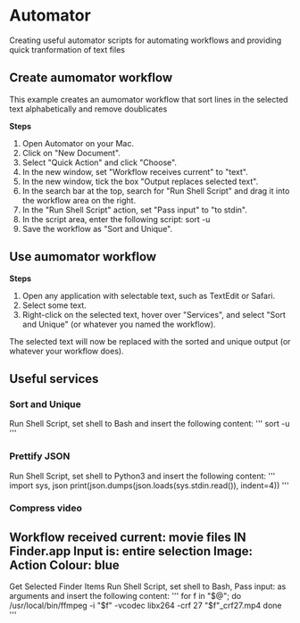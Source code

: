 # Automator
Creating useful automator scripts for automating workflows and providing quick tranformation of text files 


## Create aumomator workflow ##
This example creates an aumomator workflow that sort lines in the selected text alphabetically and remove doublicates

**Steps**
1. Open Automator on your Mac.
2. Click on "New Document".
3. Select "Quick Action" and click "Choose".
4. In the new window, set "Workflow receives current" to "text".
4. In the new window, tick the box "Output replaces selected text".
5. In the search bar at the top, search for "Run Shell Script" and drag it into the workflow area on the right.
6. In the "Run Shell Script" action, set "Pass input" to "to stdin".
7. In the script area, enter the following script:
   sort -u
8. Save the workflow as "Sort and Unique".

## Use aumomator workflow ##

**Steps**
1. Open any application with selectable text, such as TextEdit or Safari.
2. Select some text.
3. Right-click on the selected text, hover over "Services", and select "Sort and Unique" (or whatever you named the workflow).

The selected text will now be replaced with the sorted and unique output (or whatever your workflow does).

## Useful services ##

### Sort and Unique ###
Run Shell Script, set shell to Bash and insert the following content:
'''
sort -u
'''

### Prettify JSON ###
Run Shell Script, set shell to Python3 and insert the following content:
'''
import sys, json
print(json.dumps(json.loads(sys.stdin.read()), indent=4))
'''

### Compress video ###
Workflow received current: movie files IN Finder.app
Input is: entire selection
Image: Action
Colour: blue
---
Get Selected Finder Items
Run Shell Script, set shell to Bash, Pass input: as arguments and insert the following content:
'''
for f in "$@"; do
	/usr/local/bin/ffmpeg -i "$f" -vcodec libx264 -crf 27 "$f"_crf27.mp4
done
'''
